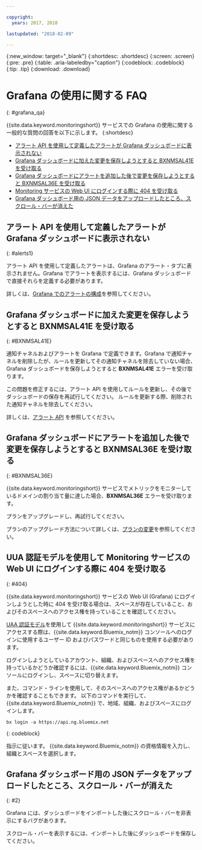 ```yaml
---

copyright:
  years: 2017, 2018

lastupdated: "2018-02-09"

---
```


{:new_window: target="_blank"}
{:shortdesc: .shortdesc}
{:screen: .screen}
{:pre: .pre}
{:table: .aria-labeledby="caption"}
{:codeblock: .codeblock}
{:tip: .tip}
{:download: .download}



# Grafana の使用に関する FAQ
{: #grafana_qa}

{{site.data.keyword.monitoringshort}} サービスでの Grafana の使用に関する一般的な質問の回答を以下に示します。 
{:shortdesc}

* [アラート API を使用して定義したアラートが Grafana ダッシュボードに表示されない](/docs/services/cloud-monitoring/qa/grafana_qa.html#alerts1)
* [Grafana ダッシュボードに加えた変更を保存しようとすると BXNMSAL41E を受け取る](/docs/services/cloud-monitoring/qa/grafana_qa.html#BXNMSAL41E)
* [Grafana ダッシュボードにアラートを追加した後で変更を保存しようとすると BXNMSAL36E を受け取る](/docs/services/cloud-monitoring/qa/grafana_qa.html#BXNMSAL36E)
* [Monitoring サービスの Web UI にログインする際に 404 を受け取る](/docs/services/cloud-monitoring/qa/grafana_qa.html#404)
* [Grafana ダッシュボード用の JSON データをアップロードしたところ、スクロール・バーが消えた](/docs/services/cloud-monitoring/qa/grafana_qa.html#2)


## アラート API を使用して定義したアラートが Grafana ダッシュボードに表示されない
{: #alerts1}

アラート API を使用して定義したアラートは、Grafana のアラート・タブに表示されません。Grafana でアラートを表示するには、Grafana ダッシュボードで直接それらを定義する必要があります。

詳しくは、[Grafana でのアラートの構成](/docs/services/cloud-monitoring/alerts/config_alerts_grafana.html#config_alerts_grafana)を参照してください。

## Grafana ダッシュボードに加えた変更を保存しようとすると BXNMSAL41E を受け取る
{: #BXNMSAL41E}

通知チャネルおよびアラートを Grafana で定義できます。Grafana で通知チャネルを削除したが、ルールを更新してその通知チャネルを除去していない場合、Grafana ダッシュボードを保存しようとすると **BXNMSAL41E** エラーを受け取ります。

この問題を修正するには、アラート API を使用してルールを更新し、その後でダッシュボードの保存を再試行してください。 ルールを更新する際、削除された通知チャネルを除去してください。

詳しくは、[アラート API](https://console.bluemix.net/apidocs/940-ibm-cloud-monitoring-alerts-api?&language=node#introduction) を参照してください。

## Grafana ダッシュボードにアラートを追加した後で変更を保存しようとすると BXNMSAL36E を受け取る
{: #BXNMSAL36E}

{{site.data.keyword.monitoringshort}} サービスでメトリックをモニターしているドメインの割り当て量に達した場合、**BXNMSAL36E** エラーを受け取ります。

プランをアップグレードし、再試行してください。

プランのアップグレード方法について詳しくは、[プランの変更](/docs/services/cloud-monitoring/plan/change_plan.html#change_plan)を参照してください。


## UUA 認証モデルを使用して Monitoring サービスの Web UI にログインする際に 404 を受け取る
{: #404}

{{site.data.keyword.monitoringshort}} サービスの Web UI (Grafana) にログインしようとした時に 404 を受け取る場合は、スペースが存在していること、およびそのスペースへのアクセス権を持っていることを確認してください。

[UAA 認証モデル](/docs/services/cloud-monitoring/security/auth_uaa.html#auth_uaa)を使用して {{site.data.keyword.monitoringshort}} サービスにアクセスする際は、{{site.data.keyword.Bluemix_notm}} コンソールへのログインに使用するユーザー ID およびパスワードと同じものを使用する必要があります。 

ログインしようとしているアカウント、組織、およびスペースへのアクセス権を持っているかどうか確認するには、{{site.data.keyword.Bluemix_notm}} コンソールにログインし、スペースに切り替えます。 

また、コマンド・ラインを使用して、そのスペースへのアクセス権があるかどうかを確認することもできます。 以下のコマンドを実行して、{{site.data.keyword.Bluemix_notm}} で、地域、組織、およびスペースにログインします。

```
bx login -a https://api.ng.bluemix.net
```
{: codeblock}

指示に従います。 {{site.data.keyword.Bluemix_notm}} の資格情報を入力し、組織とスペースを選択します。


## Grafana ダッシュボード用の JSON データをアップロードしたところ、スクロール・バーが消えた
{: #2}

Grafana には、ダッシュボードをインポートした後にスクロール・バーを非表示にするバグがあります。 

スクロール・バーを表示するには、インポートした後にダッシュボードを保存してください。 








